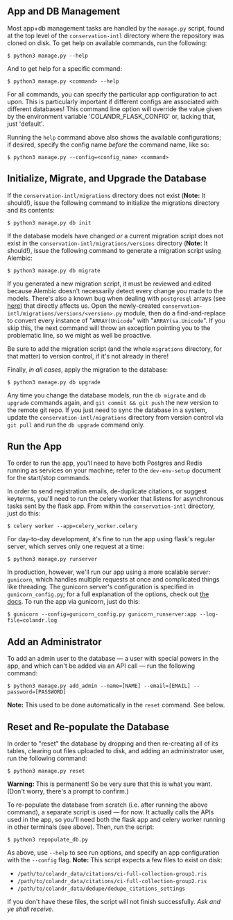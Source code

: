 ## App and DB Management

Most app+db management tasks are handled by the `manage.py` script, found at the top level of the `conservation-intl` directory where the repository was cloned on disk. To get help on available commands, run the following:

```
$ python3 manage.py --help
```

And to get help for a specific command:

```
$ python3 manage.py <command> --help
```

For all commands, you can specify the particular app configuration to act upon. This is particularly important if different configs are associated with different databases! This command line option will override the value given by the environment variable 'COLANDR_FLASK_CONFIG' or, lacking that, just 'default'.

Running the `help` command above also shows the available configurations; if desired, specify the config name _before_ the command name, like so:

```
$ python3 manage.py --config=<config_name> <command>
```

## Initialize, Migrate, and Upgrade the Database

If the `conservation-intl/migrations` directory does not exist (**Note:** It should!), issue the following command to initialize the migrations directory and its contents:

```
$ python3 manage.py db init
```

If the database models have changed _or_ a current migration script does not exist in the `conservation-intl/migrations/versions` directory (**Note:** It should!), issue the following command to generate a migration script using Alembic:

```
$ python3 manage.py db migrate
```

If you generated a new migration script, it must be reviewed and edited because Alembic doesn't necessarily detect every change you made to the models. There's also a known bug when dealing with `postgresql` arrays (see [here](https://bitbucket.org/zzzeek/alembic/issues/85/using-postgresqlarray-unicode-breaks)) that directly affects us. Open the newly-created `conservation-intl/migrations/versions/<version>.py` module, then do a find-and-replace to convert every instance of "`ARRAY(Unicode`" with "`ARRAY(sa.Unicode`". If you skip this, the next command will throw an exception pointing you to the problematic line, so we might as well be proactive.

Be sure to add the migration script (and the whole `migrations` directory, for that matter) to version control, if it's not already in there!

Finally, _in all cases_, apply the migration to the database:

```
$ python3 manage.py db upgrade
```

Any time you change the database models, run the `db migrate` and `db upgrade` commands again, and `git commit && git push` the new version to the remote git repo. If you just need to sync the database in a system, update the `conservation-intl/migrations` directory from version control via `git pull` and run the `db upgrade` command only.


## Run the App

To order to run the app, you'll need to have both Postgres and Redis running as services on your machine; refer to the `dev-env-setup` document for the start/stop commands.

In order to send registration emails, de-duplicate citations, or suggest keyterms, you'll need to run the celery worker that listens for asynchronous tasks sent by the flask app. From within the `conservation-intl` directory, just do this:

```
$ celery worker --app=celery_worker.celery
```

For day-to-day development, it's fine to run the app using flask's regular server, which serves only one request at a time:

```
$ python3 manage.py runserver
```

In production, however, we'll run our app using a more scalable server: `gunicorn`, which handles multiple requests at once and complicated things like threading. The gunicorn server's configuration is specified in `gunicorn_config.py`; for a full explanation of the options, check out [the docs](http://docs.gunicorn.org/en/stable/index.html). To run the app via gunicorn, just do this:

```
$ gunicorn --config=gunicorn_config.py gunicorn_runserver:app --log-file=colandr.log
```


## Add an Administrator

To add an admin user to the database — a user with special powers in the app, and which can't be added via an API call — run the following command:

```
$ python3 manage.py add_admin --name=[NAME] --email=[EMAIL] --password=[PASSWORD]
```

**Note:** This used to be done automatically in the ``reset`` command. See below.


## Reset and Re-populate the Database

In order to "reset" the database by dropping and then re-creating all of its tables, clearing out files uploaded to disk, and adding an administrator user, run the following command:

```
$ python3 manage.py reset
```

**Warning:** This is permanent! So be very sure that this is what you want. (Don't worry, there's a prompt to confirm.)

To re-populate the database from scratch (i.e. after running the above command), a separate script is used — for now. It actually calls the APIs used in the app, so you'll need both the flask app and celery worker running in other terminals (see above). Then, run the script:

```
$ python3 repopulate_db.py
```

As above, use `--help` to see run options, and specify an app configuration with the `--config` flag. **Note:** This script expects a few files to exist on disk:

- `/path/to/colandr_data/citations/ci-full-collection-group1.ris`
- `/path/to/colandr_data/citations/ci-full-collection-group2.ris`
- `/path/to/colandr_data/dedupe/dedupe_citations_settings`

If you don't have these files, the script will not finish successfully. _Ask and ye shall receive_.
